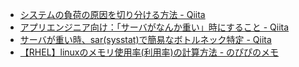 * [システムの負荷の原因を切り分ける方法 - Qiita](http://qiita.com/k0kubun/items/8ab1dfa7c0359d8e618d)
* [アプリエンジニア向け：「サーバがなんか重い」時にすること - Qiita](http://qiita.com/yuku_t/items/2f5341e4aa635800a0a1)
* [サーバが重い時、sar(sysstat)で簡易なボトルネック特定 - Qiita](http://qiita.com/kidach1/items/07637a5baa0da7d52e6a)
* [【RHEL】linuxのメモリ使用率(利用率)の計算方法 - のぴぴのメモ](http://nopipi.hatenablog.com/entry/2015/09/13/181026)

